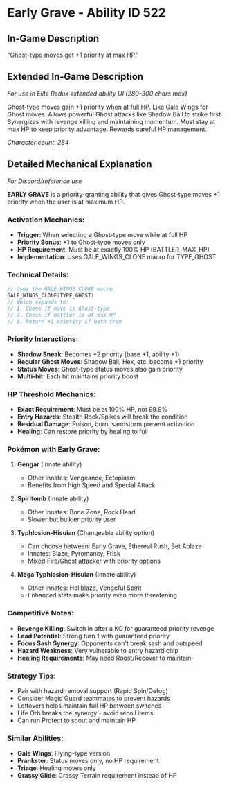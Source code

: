 # Early Grave - Ability ID 522

## In-Game Description
"Ghost-type moves get +1 priority at max HP."

## Extended In-Game Description
*For use in Elite Redux extended ability UI (280-300 chars max)*

Ghost-type moves gain +1 priority when at full HP. Like Gale Wings for Ghost moves. Allows powerful Ghost attacks like Shadow Ball to strike first. Synergizes with revenge killing and maintaining momentum. Must stay at max HP to keep priority advantage. Rewards careful HP management.

*Character count: 284*

## Detailed Mechanical Explanation
*For Discord/reference use*

**EARLY GRAVE** is a priority-granting ability that gives Ghost-type moves +1 priority when the user is at maximum HP.

### Activation Mechanics:
- **Trigger**: When selecting a Ghost-type move while at full HP
- **Priority Bonus**: +1 to Ghost-type moves only
- **HP Requirement**: Must be at exactly 100% HP (BATTLER_MAX_HP)
- **Implementation**: Uses GALE_WINGS_CLONE macro for TYPE_GHOST

### Technical Details:
```c
// Uses the GALE_WINGS_CLONE macro
GALE_WINGS_CLONE(TYPE_GHOST)
// Which expands to:
// 1. Check if move is Ghost-type
// 2. Check if battler is at max HP
// 3. Return +1 priority if both true
```

### Priority Interactions:
- **Shadow Sneak**: Becomes +2 priority (base +1, ability +1)
- **Regular Ghost Moves**: Shadow Ball, Hex, etc. become +1 priority
- **Status Moves**: Ghost-type status moves also gain priority
- **Multi-hit**: Each hit maintains priority boost

### HP Threshold Mechanics:
- **Exact Requirement**: Must be at 100% HP, not 99.9%
- **Entry Hazards**: Stealth Rock/Spikes will break the condition
- **Residual Damage**: Poison, burn, sandstorm prevent activation
- **Healing**: Can restore priority by healing to full

### Pokémon with Early Grave:

1. **Gengar** (Innate ability)
   - Other innates: Vengeance, Ectoplasm
   - Benefits from high Speed and Special Attack

2. **Spiritomb** (Innate ability)
   - Other innates: Bone Zone, Rock Head
   - Slower but bulkier priority user

3. **Typhlosion-Hisuian** (Changeable ability option)
   - Can choose between: Early Grave, Ethereal Rush, Set Ablaze
   - Innates: Blaze, Pyromancy, Frisk
   - Mixed Fire/Ghost attacker with priority options

4. **Mega Typhlosion-Hisuian** (Innate ability)
   - Other innates: Hellblaze, Vengeful Spirit
   - Enhanced stats make priority even more threatening

### Competitive Notes:
- **Revenge Killing**: Switch in after a KO for guaranteed priority revenge
- **Lead Potential**: Strong turn 1 with guaranteed priority
- **Focus Sash Synergy**: Opponents can't break sash and outspeed
- **Hazard Weakness**: Very vulnerable to entry hazard chip
- **Healing Requirements**: May need Roost/Recover to maintain

### Strategy Tips:
- Pair with hazard removal support (Rapid Spin/Defog)
- Consider Magic Guard teammates to prevent hazards
- Leftovers helps maintain full HP between switches
- Life Orb breaks the synergy - avoid recoil items
- Can run Protect to scout and maintain HP

### Similar Abilities:
- **Gale Wings**: Flying-type version
- **Prankster**: Status moves only, no HP requirement
- **Triage**: Healing moves only
- **Grassy Glide**: Grassy Terrain requirement instead of HP